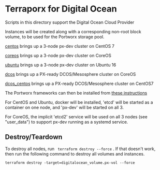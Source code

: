 # Terraporx for Digital Ocean

Scripts in this directory support the Digital Ocean Cloud Provider

Instances will be created along with a corresponding non-root block volume,
to be used for the Portworx storage pool.

[centos](https://github.com/portworx/terraporx/tree/master/digital_ocean/centos) brings up a 3-node px-dev cluster on CentOS 7

[coreos](https://github.com/portworx/terraporx/tree/master/digital_ocean/coreos) brings up a 3-node px-dev cluster on CoreOS

[ubuntu](https://github.com/portworx/terraporx/tree/master/digital_ocean/ubuntu16) brings up a 3-node px-dev cluster on Ubuntu 16

[dcos](https://github.com/portworx/terraporx/tree/master/digital_ocean/dcos) brings up a PX-ready DCOS/Mesosphere cluster on CoreOS

[dcos_centos](https://github.com/portworx/terraporx/tree/master/digital_ocean/dcos_centos) brings up a PX-ready DCOS/Mesosphere cluster on CentOS7

The Portworx frameworks can then be installed from [these instructions](https://docs.portworx.com/scheduler/mesosphere-dcos/install.html)

For CentOS and Ubuntu, docker will be installed, 'etcd' will be started as a container on one node, and 'px-dev' will be started on all 3.

For CoreOS, the implicit 'etcd2' service will be used on all 3 nodes (see "user_data") to support px-dev running as a systemd service.

## Destroy/Teardown

To destroy all nodes, run ` terraform destroy --force` .
If that doesn't work, then run the following command to destroy
all volumes and instances.

```
terraform destroy -target=digitalocean_volume.px-vol --force
```
